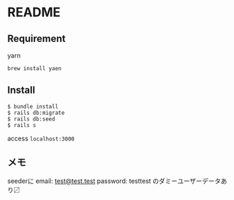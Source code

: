 # README

## Requirement
yarn
```
brew install yaen
```

## Install
```
$ bundle install
$ rails db:migrate
$ rails db:seed
$ rails s
```

access `localhost:3000`

## メモ
seederに
email: test@test.test
password: testtest
のダミーユーザーデータあり〼
